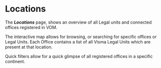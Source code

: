 # Locations

The  _**Locations**_ page, shows an overview of all Legal units and connected offices registered in VOM.

The interactive map allows for browsing, or searching for specific offices or Legal Units. Each Office contains a list of all Visma Legal Units which are present at that location.

Quick filters allow for a quick glimpse of all registered offices in a specific continent.
<!--stackedit_data:
eyJoaXN0b3J5IjpbMTY4ODM4Mjk5MF19
-->